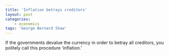 ```yaml
---
title: 'Inflation betrays creditors'
layout: post
categories:
    - economics
tags: 'George Bernard Shaw'
---
```


If the governments devalue the currency in order to betray all creditors, you politely call this procedure ‘inflation.’